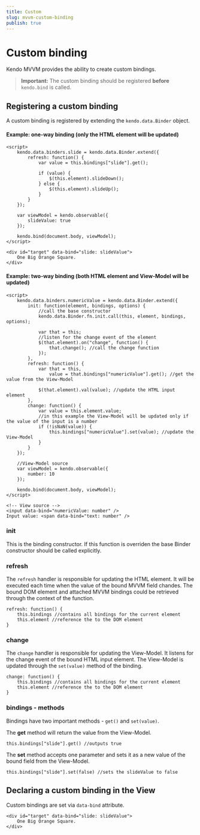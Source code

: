 ```yaml
---
title: Custom
slug: mvvm-custom-binding
publish: true
---
```


# Custom binding

Kendo MVVM provides the ability to create custom bindings.

> **Important:** The custom binding should be registered **before** `kendo.bind` is called.

## Registering a custom binding

A custom binding is registered by extending the `kendo.data.Binder` object.

#### Example: one-way binding (only the HTML element will be updated)

    <script>
        kendo.data.binders.slide = kendo.data.Binder.extend({
            refresh: function() {
                var value = this.bindings["slide"].get();
            
                if (value) {
                    $(this.element).slideDown();
                } else {
                    $(this.element).slideUp();
                }
            }
        });
    
        var viewModel = kendo.observable({
            slideValue: true
        });
        
        kendo.bind(document.body, viewModel);
    </script>

    <div id="target" data-bind="slide: slideValue">
        One Big Orange Square.
    </div>

#### Example: two-way binding (both HTML element and View-Model will be updated)

    <script>
        kendo.data.binders.numericValue = kendo.data.Binder.extend({
            init: function(element, bindings, options) {
                //call the base constructor
                kendo.data.Binder.fn.init.call(this, element, bindings, options);
    
                var that = this;
                //listen for the change event of the element
                $(that.element).on("change", function() {
                    that.change(); //call the change function
                });
            },
            refresh: function() {
                var that = this,
                    value = that.bindings["numericValue"].get(); //get the value from the View-Model

                $(that.element).val(value); //update the HTML input element
            },
            change: function() {
                var value = this.element.value;
                //in this example the View-Model will be updated only if the value of the input is a number
                if (!isNaN(value)) {
                    this.bindings["numericValue"].set(value); //update the View-Model
                }
            }
        });
    
        //View-Model source
        var viewModel = kendo.observable({
            number: 10
        });
    
        kendo.bind(document.body, viewModel);
    </script>

    <!-- View source -->
    <input data-bind="numericValue: number" />
    Input value: <span data-bind="text: number" />

### init

This is the binding constructor. If this function is overriden the base Binder constructor should be called explicitly.

### refresh

The `refresh` handler is responsible for updating the HTML element. It will be executed each time when the value of the bound MVVM field chandes. The bound DOM element and attached MVVM bindings could be retrieved through the context of the function.

    refresh: function() {
        this.bindings //contains all bindings for the current element
        this.element //reference the to the DOM element
    }

### change

The `change` handler is responsible for updating the View-Model. It listens for the change event of the bound HTML input element. The View-Model is updated through the `set(value)` method of the binding.

    change: function() {
        this.bindings //contains all bindings for the current element
        this.element //reference the to the DOM element
    }

### bindings - methods

Bindings have two important methods - `get()` and `set(value)`.

The **get** method will return the value from the View-Model.

    this.bindings["slide"].get() //outputs true

The **set** method accepts one parameter and sets it as a new value of the bound field from the View-Model.

    this.bindings["slide"].set(false) //sets the slideValue to false

## Declaring a custom binding in the View

Custom bindings are set via `data-bind` attribute.

    <div id="target" data-bind="slide: slideValue">
        One Big Orange Square.
    </div>
